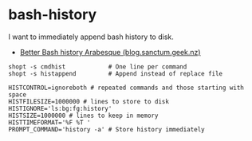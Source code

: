 # bash-history

I want to immediately append bash history to disk.

- [Better Bash history  Arabesque (blog.sanctum.geek.nz)](https://blog.sanctum.geek.nz/better-bash-history/)

```shell
shopt -s cmdhist            # One line per command
shopt -s histappend         # Append instead of replace file

HISTCONTROL=ignoreboth # repeated commands and those starting with space
HISTFILESIZE=1000000 # lines to store to disk
HISTIGNORE='ls:bg:fg:history'
HISTSIZE=1000000 # lines to keep in memory
HISTTIMEFORMAT='%F %T '
PROMPT_COMMAND='history -a' # Store history immediately
```
